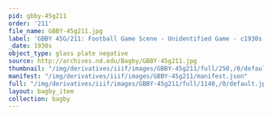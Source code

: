```yaml
---
pid: gbby-45g211
order: '211'
file_name: GBBY-45g211.jpg
label: 'GBBY 45G/211: Football Game Scene - Unidentified Game - c1930s'
_date: 1930s
object_type: glass plate negative
source: http://archives.nd.edu/Bagby/GBBY-45g211.jpg
thumbnail: "/img/derivatives/iiif/images/GBBY-45g211/full/250,/0/default.jpg"
manifest: "/img/derivatives/iiif/images/GBBY-45g211/manifest.json"
full: "/img/derivatives/iiif/images/GBBY-45g211/full/1140,/0/default.jpg"
layout: bagby_item
collection: bagby
---
```

